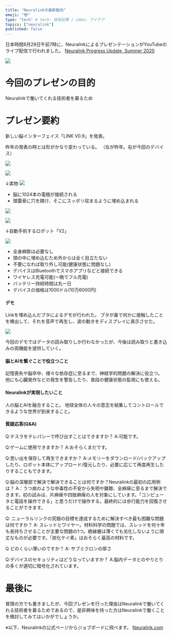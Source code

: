 ```yaml
---
title: "Neuralinkの最新動向"
emoji: "😎"
type: "tech" # tech: 技術記事 / idea: アイデア
topics: ["neuralink"]
published: false
---
```


日本時間8月29日午前7時に、NeuralinkによるプレゼンテーションがYouTubeのライブ配信で行われました。
[Neuralink Progress Update, Summer 2020](https://www.youtube.com/watch?v=DVvmgjBL74w&feature=youtu.be)

![](https://storage.googleapis.com/zenn-user-upload/ex5m6gel0xl1k54qsc1d7kbgyu1u)

# 今回のプレゼンの目的

Neuralinkで働いてくれる技術者を募るため

# プレゼン要約

新しい脳インターフェイス「LINK V0.9」を発表。

昨年の発表の時とは形がかなり変わっている。
（左が昨年。右が今回のデバイス）

![](https://storage.googleapis.com/zenn-user-upload/opb9b6mlilbkf86bxms1k0ne9mym)

![](https://storage.googleapis.com/zenn-user-upload/enfms7vwurcz6fel4eklfvp1y1r7)

↓実物
![](https://storage.googleapis.com/zenn-user-upload/nzqvk8j5krione0osyvuaedk3wtt)

- 脳に1024本の電極が接続される
- 頭蓋骨に穴を開け、そこにスッポリ収まるように埋め込まれる

![](https://storage.googleapis.com/zenn-user-upload/zi4d3vp853819zg6cpf7b8doet40)


![](https://storage.googleapis.com/zenn-user-upload/esdmsfzsiv99906zue5rgatiw6af)

↓自動手術するロボット「V2」

![](https://storage.googleapis.com/zenn-user-upload/0tnfhdtmf7ajj85wf9v3zvky16hf)


- 全身麻酔は必要なし
- 頭の中に埋め込むため外からは全く目立たない
- 不要になれば取り外し可能(健康状態に問題なし)
- デバイスはBluetoothでスマホアプリなどと接続できる
- ワイヤレス充電可能(一晩でフル充電)
- バッテリー持続時間は丸一日
- デバイスの価格は1000ドル(10万6000円)

#### デモ

Linkを埋め込んだブタによるデモが行われた。
ブタが鼻で何かに接触したことを検出して、それを音声で再生し、波の動きをディスプレイに表示させた。

![](https://storage.googleapis.com/zenn-user-upload/9hdczhrzbs5dcnitb2af86a5l7n9)

今回のデモではデータの読み取りしか行わなかったが、今後は読み取りと書き込みの両機能を提供していく。

#### 脳とAIを繋ぐことで役立つこと

記憶喪失や脳卒中、様々な依存症に至るまで、神経学的問題の解決に役立つ。
他にも心臓発作などの発生を警告したり、普段の健康状態の監視にも使える。

#### Neuralinkが実現したいこと

人の脳とAIを融合すること。
地球全体の人々の意志を結集してコントロールできるような世界が到来すること。

#### 質疑応答(Q&A)

Q:テスラをテレパシーで呼び出すことはできますか？
A:可能です。

Q:ゲームに使用できますか？
A:おそらくまだです。

Q:思い出を保存して再生できますか？
A:メモリーをダウンロード/バックアップしたり、ロボット本体にアップロード/復元したり、必要に応じて再度再生したりすることもできます。

Q:脳の深層部で解決で解決できることは何ですか？Neuralinkの最初の応用例は？
A：うつ病のような中毒性の不安から失明や難聴、全麻痺に至るまで解決できます。初の試みは、片麻痺や四肢麻痺の人を対象にしています。「コンピュータと電話を操作できる」と思うだけで操作する。最終的には歩行能力を回復させることができます。

Q: ニューラルリンクの究極の目標を達成するために解決すべき最も困難な問題は何ですか？
A: スレッドとワイヤー。材料科学の問題では、スレッドを何十年も長持ちさせることが主要な問題の1つ。絶縁層は薄くても劣化しないように頑丈なものが必要です。「炭化ケイ素」はおそらく最高の材料です。

Q どのくらい薄いのですか？
A: サブミクロンの厚さ

Q:デバイスのセキュリティはどうなっていますか？
A:脳内データとのやりとりの多くが適切に暗号化されています。

# 最後に

冒頭の方でも書きましたが、今回プレゼンを行った理由はNeuralinkで働いてくれる技術者を募るためであるので、是非興味を持った方はNeuralinkで働くことを検討してみてはいかがでしょうか。

※以下、Neuralinkの公式ページからジョブボードに飛べます。
[Neuralink.com](https://neuralink.com/)
